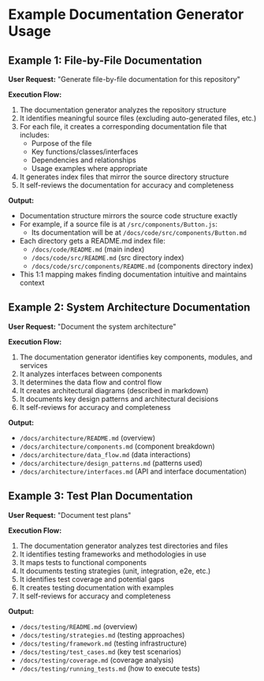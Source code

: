 # Example Documentation Generator Usage

## Example 1: File-by-File Documentation

**User Request:** "Generate file-by-file documentation for this repository"

**Execution Flow:**
1. The documentation generator analyzes the repository structure
2. It identifies meaningful source files (excluding auto-generated files, etc.)
3. For each file, it creates a corresponding documentation file that includes:
   - Purpose of the file
   - Key functions/classes/interfaces
   - Dependencies and relationships
   - Usage examples where appropriate
4. It generates index files that mirror the source directory structure
5. It self-reviews the documentation for accuracy and completeness

**Output:**
- Documentation structure mirrors the source code structure exactly
- For example, if a source file is at `/src/components/Button.js`:
  - Its documentation will be at `/docs/code/src/components/Button.md`
- Each directory gets a README.md index file:
  - `/docs/code/README.md` (main index)
  - `/docs/code/src/README.md` (src directory index)
  - `/docs/code/src/components/README.md` (components directory index)
- This 1:1 mapping makes finding documentation intuitive and maintains context

## Example 2: System Architecture Documentation

**User Request:** "Document the system architecture"

**Execution Flow:**
1. The documentation generator identifies key components, modules, and services
2. It analyzes interfaces between components
3. It determines the data flow and control flow
4. It creates architectural diagrams (described in markdown)
5. It documents key design patterns and architectural decisions
6. It self-reviews for accuracy and completeness

**Output:**
- `/docs/architecture/README.md` (overview)
- `/docs/architecture/components.md` (component breakdown)
- `/docs/architecture/data_flow.md` (data interactions)
- `/docs/architecture/design_patterns.md` (patterns used)
- `/docs/architecture/interfaces.md` (API and interface documentation)

## Example 3: Test Plan Documentation

**User Request:** "Document test plans"

**Execution Flow:**
1. The documentation generator analyzes test directories and files
2. It identifies testing frameworks and methodologies in use
3. It maps tests to functional components
4. It documents testing strategies (unit, integration, e2e, etc.)
5. It identifies test coverage and potential gaps
6. It creates testing documentation with examples
7. It self-reviews for accuracy and completeness

**Output:**
- `/docs/testing/README.md` (overview)
- `/docs/testing/strategies.md` (testing approaches)
- `/docs/testing/framework.md` (testing infrastructure)
- `/docs/testing/test_cases.md` (key test scenarios)
- `/docs/testing/coverage.md` (coverage analysis)
- `/docs/testing/running_tests.md` (how to execute tests)